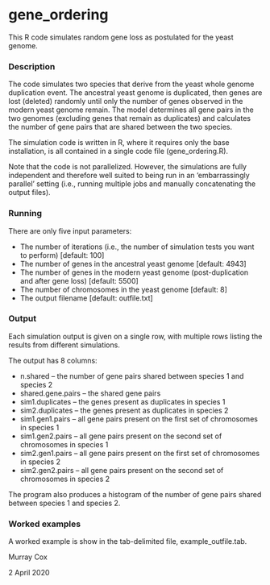 # gene_ordering

This R code simulates random gene loss as postulated for the yeast genome.

### Description

The code simulates two species that derive from the yeast whole genome duplication event.  The ancestral yeast genome is duplicated, then genes are lost (deleted) randomly until only the number of genes observed in the modern yeast genome remain.  The model determines all gene pairs in the two genomes (excluding genes that remain as duplicates) and calculates the number of gene pairs that are shared between the two species.

The simulation code is written in R, where it requires only the base installation, is all contained in a single code file (gene_ordering.R).

Note that the code is not parallelized.  However, the simulations are fully independent and therefore well suited to being run in an ‘embarrassingly parallel’ setting (i.e., running multiple jobs and manually concatenating the output files).

### Running

There are only five input parameters:

-    The number of iterations (i.e., the number of simulation tests you want to perform) [default: 100]
-    The number of genes in the ancestral yeast genome [default: 4943]
-    The number of genes in the modern yeast genome (post-duplication and after gene loss) [default: 5500]
-    The number of chromosomes in the yeast genome [default: 8]
-    The output filename [default: outfile.txt]


### Output

Each simulation output is given on a single row, with multiple rows listing the results from different simulations.  

The output has 8 columns:

-    n.shared – the number of gene pairs shared between species 1 and species 2
-    shared.gene.pairs – the shared gene pairs
-    sim1.duplicates – the genes present as duplicates in species 1
-    sim2.duplicates – the genes present as duplicates in species 2
-    sim1.gen1.pairs – all gene pairs present on the first set of chromosomes in species 1
-    sim1.gen2.pairs – all gene pairs present on the second set of chromosomes in species 1
-    sim2.gen1.pairs – all gene pairs present on the first set of chromosomes in species 2
-    sim2.gen2.pairs – all gene pairs present on the second set of chromosomes in species 2

The program also produces a histogram of the number of gene pairs shared between species 1 and species 2.


### Worked examples

A worked example is show in the tab-delimited file, example_outfile.tab.


Murray Cox

2 April 2020
